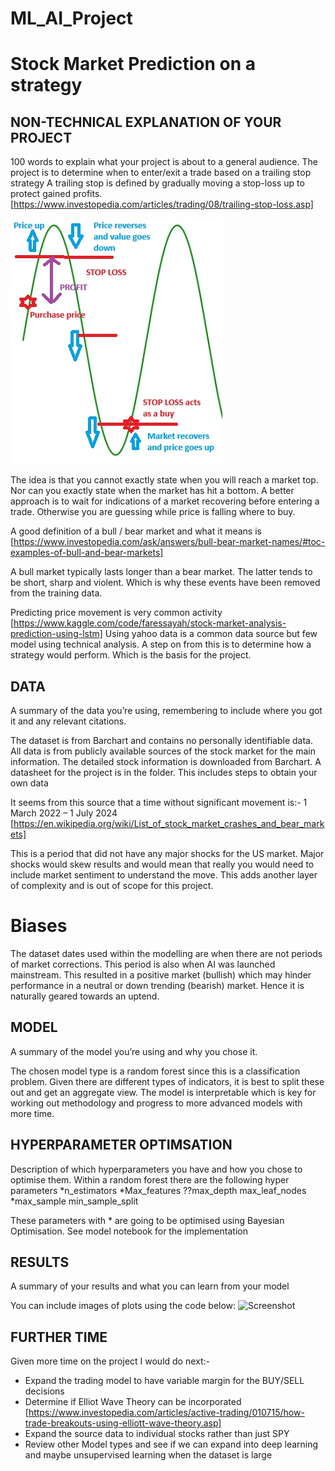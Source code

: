 # ML_AI_Project
# Stock Market Prediction on a strategy


## NON-TECHNICAL EXPLANATION OF YOUR PROJECT
100 words to explain what your project is about to a general audience. 
The project is to determine when to enter/exit a trade based on a trailing stop strategy
A trailing stop is defined by gradually moving a stop-loss up to protect gained profits. [https://www.investopedia.com/articles/trading/08/trailing-stop-loss.asp]

![Screenshot](./strategy_diagram.jpg)

The idea is that you cannot exactly state when you will reach a market top. Nor can you exactly state when the market has hit a bottom. 
A better approach is to wait for indications of a market recovering before entering a trade. Otherwise you are guessing while price is falling where to buy.

A good definition of a bull / bear market and what it means is [https://www.investopedia.com/ask/answers/bull-bear-market-names/#toc-examples-of-bull-and-bear-markets]

A bull market typically lasts longer than a bear market. The latter tends to be short, sharp and violent. Which is why these events have been removed from the training data.

Predicting price movement is very common activity [https://www.kaggle.com/code/faressayah/stock-market-analysis-prediction-using-lstm]
Using yahoo data is a common data source but few model using technical analysis. A step on from this is to determine how a strategy would perform. Which is the basis for the project.

## DATA
A summary of the data you’re using, remembering to include where you got it and any relevant citations. 

The dataset is from Barchart and contains no personally identifiable data. All data is from publicly available sources of the stock market for the main information. The detailed stock information is downloaded from Barchart.
A datasheet for the project is in the folder. This includes steps to obtain your own data

It seems from this source that a time without significant movement is:-
1 March 2022 – 1 July 2024
[https://en.wikipedia.org/wiki/List_of_stock_market_crashes_and_bear_markets]

This is a period that did not have any major shocks for the US market. Major shocks would skew results and would mean that really you would need to include market sentiment to understand the move. This adds another layer of complexity and is out of scope for this project.

# Biases

The dataset dates used within the modelling are when there are not periods of market corrections. This period is also when AI was launched mainstream. This resulted in a positive market (bullish) which may hinder performance in a neutral or down trending (bearish) market. Hence it is naturally geared towards an uptend.

## MODEL 
A summary of the model you’re using and why you chose it. 

The chosen model type is a random forest since this is a classification problem. Given there are different types of indicators, it is best to split these out and get an aggregate view. The model is interpretable which is key for working out methodology and progress to more advanced models with more time.


## HYPERPARAMETER OPTIMSATION
Description of which hyperparameters you have and how you chose to optimise them. 
Within a random forest there are the following hyper parameters
*n_estimators
*Max_features
??max_depth
max_leaf_nodes
*max_sample
min_sample_split

These parameters with * are going to be optimised using Bayesian Optimisation. See model notebook for the implementation

## RESULTS
A summary of your results and what you can learn from your model 

You can include images of plots using the code below:
![Screenshot](image.png)

## FURTHER TIME
Given more time on the project I would do next:-
- Expand the trading model to have variable margin for the BUY/SELL decisions
- Determine if Elliot Wave Theory can be incorporated [https://www.investopedia.com/articles/active-trading/010715/how-trade-breakouts-using-elliott-wave-theory.asp]
- Expand the source data to individual stocks rather than just SPY
- Review other Model types and see if we can expand into deep learning and maybe unsupervised learning when the dataset is large
